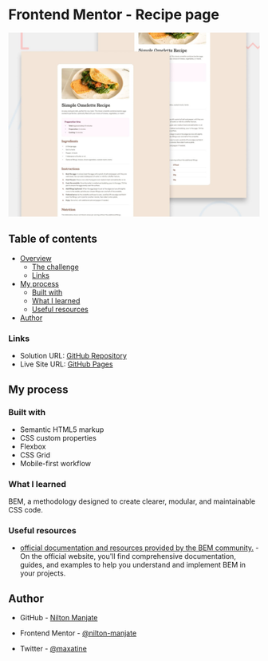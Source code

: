 ﻿# Frontend Mentor - Recipe page

![Design preview for the Recipe page coding challenge](./design/desktop-preview.jpg)

## Table of contents

- [Overview](#overview)
  - [The challenge](#the-challenge)
  - [Links](#links)
- [My process](#my-process)
  - [Built with](#built-with)
  - [What I learned](#what-i-learned)
  - [Useful resources](#useful-resources)
- [Author](#author)

### Links

- Solution URL: [GitHub Repository](https://github.com/nilton-manjate/recipe-page)
- Live Site URL: [GitHub Pages](https://nilton-manjate.github.io/recipe-page)

## My process

### Built with

- Semantic HTML5 markup
- CSS custom properties
- Flexbox
- CSS Grid
- Mobile-first workflow

### What I learned
BEM, a methodology designed to create clearer, modular, and maintainable CSS code.

### Useful resources

- [official documentation and resources provided by the BEM community.](https://en.bem.info/) - On the official website, you'll find comprehensive documentation, guides, and examples to help you understand and implement BEM in your projects.

## Author

- GitHub - [Nilton Manjate](https://github.com/nilton-manjate)

- Frontend Mentor - [@nilton-manjate](https://www.frontendmentor.io/profile/nilton-manjate)

- Twitter - [@maxatine](https://www.twitter.com/maxatine)